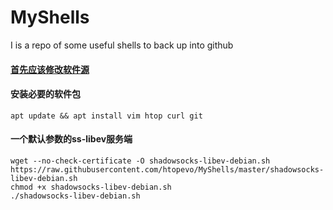 # MyShells
I is a repo of some useful shells to back up into github

#### [首先应该修改软件源](https://github.com/htopevo/MyShells/blob/master/change_mirror.md)  


#### 安装必要的软件包
```
apt update && apt install vim htop curl git 
```
#### 一个默认参数的ss-libev服务端
```
wget --no-check-certificate -O shadowsocks-libev-debian.sh https://raw.githubusercontent.com/htopevo/MyShells/master/shadowsocks-libev-debian.sh
chmod +x shadowsocks-libev-debian.sh
./shadowsocks-libev-debian.sh
```